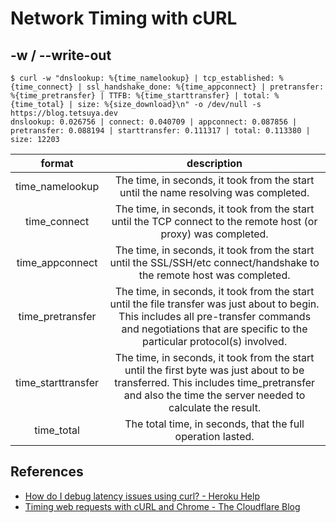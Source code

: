# Network Timing with cURL

##  -w / --write-out

```
$ curl -w "dnslookup: %{time_namelookup} | tcp_established: %{time_connect} | ssl_handshake_done: %{time_appconnect} | pretransfer: %{time_pretransfer} | TTFB: %{time_starttransfer} | total: %{time_total} | size: %{size_download}\n" -o /dev/null -s https://blog.tetsuya.dev
dnslookup: 0.026756 | connect: 0.040709 | appconnect: 0.087856 | pretransfer: 0.088194 | starttransfer: 0.111317 | total: 0.113380 | size: 12203
```

| format | description |
| :----: | :---------: |
| time_namelookup | The time, in seconds, it took from the start until the name resolving was completed. |
| time_connect | The time, in seconds, it took from the start until the TCP connect to the remote host (or proxy) was completed. |
| time_appconnect | The time, in seconds, it took from the start until the SSL/SSH/etc connect/handshake to the remote host was  completed. |
| time_pretransfer | The  time,  in seconds, it took from the start until the file transfer was just about to begin. This includes all pre-transfer commands and negotiations that are specific to the particular protocol(s) involved. |
| time_starttransfer | The  time, in seconds, it took from the start until the first byte was just about to be transferred. This includes time_pretransfer and also the time the server needed to calculate the result. |
| time_total | The total time, in seconds, that the full operation lasted. |


## References
* [How do I debug latency issues using curl? - Heroku Help](https://help.heroku.com/NY64S5NL/how-do-i-debug-latency-issues-using-curl)
* [Timing web requests with cURL and Chrome - The Cloudflare Blog](https://blog.cloudflare.com/a-question-of-timing/)
